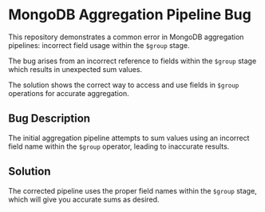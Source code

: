 # MongoDB Aggregation Pipeline Bug
This repository demonstrates a common error in MongoDB aggregation pipelines: incorrect field usage within the `$group` stage.

The bug arises from an incorrect reference to fields within the `$group` stage which results in unexpected sum values.

The solution shows the correct way to access and use fields in `$group` operations for accurate aggregation.

## Bug Description
The initial aggregation pipeline attempts to sum values using an incorrect field name within the `$group` operator, leading to inaccurate results. 

## Solution
The corrected pipeline uses the proper field names within the `$group` stage, which will give you accurate sums as desired.